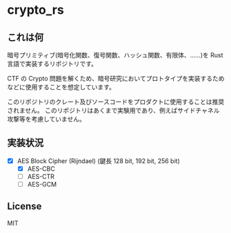 # crypto_rs

## これは何

暗号プリミティブ(暗号化関数、復号関数、ハッシュ関数、有限体、……)を Rust 言語で実装するリポジトリです。

CTF の Crypto 問題を解くため、暗号研究においてプロトタイプを実装するためなどに使用することを想定しています。

このリポジトリのクレート及びソースコードをプロダクトに使用することは推奨されません。
このリポジトリはあくまで実験用であり、例えばサイドチャネル攻撃等を考慮していません。

## 実装状況

- [x] AES Block Cipher (Rijndael) (鍵長 128 bit, 192 bit, 256 bit)
  - [x] AES-CBC
  - [ ] AES-CTR
  - [ ] AES-GCM

## License

MIT

